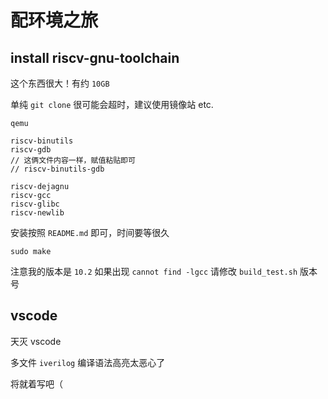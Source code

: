 # 配环境之旅



## install riscv-gnu-toolchain

这个东西很大！有约 `10GB`

单纯 `git clone` 很可能会超时，建议使用镜像站 etc.

```
qemu

riscv-binutils
riscv-gdb
// 这俩文件内容一样，赋值粘贴即可
// riscv-binutils-gdb

riscv-dejagnu
riscv-gcc
riscv-glibc
riscv-newlib
```



安装按照 `README.md` 即可，时间要等很久

`sudo make`  



注意我的版本是 `10.2` 如果出现 `cannot find -lgcc`  请修改 `build_test.sh` 版本号





## vscode

天灭 vscode 

多文件 `iverilog`  编译语法高亮太恶心了

将就着写吧（